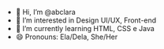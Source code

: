 - 👋 Hi, I’m @abclara
- 👀 I’m interested in Design UI/UX, Front-end
- 🌱 I’m currently learning HTML, CSS e Java
- 😄 Pronouns: Ela/Dela, She/Her

<!---
abclara/abclara is a ✨ special ✨ repository because its `README.md` (this file) appears on your GitHub profile.
You can click the Preview link to take a look at your changes.
--->
